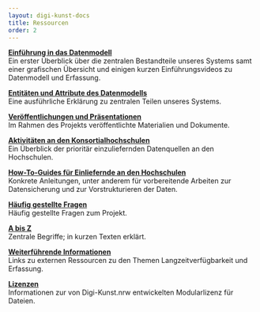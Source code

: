 ```yaml
---
layout: digi-kunst-docs
title: Ressourcen
order: 2
---
```


[**Einführung in das Datenmodell**](/ressourcen/einfuehrung_in_das_datenmodell)\
Ein erster Überblick über die zentralen Bestandteile unseres Systems samt einer grafischen Übersicht und einigen kurzen Einführungsvideos zu Datenmodell und Erfassung.

[**Entitäten und Attribute des Datenmodells**](/ressourcen/entitaeten_und_attribute_des_datenmodells)\
Eine ausführliche Erklärung zu zentralen Teilen unseres Systems.

[**Veröffentlichungen und Präsentationen**](/ressourcen/veroeffentlichungen-und-praesentationen)\
Im Rahmen des Projekts veröffentlichte Materialien und Dokumente.

[**Aktivitäten an den Konsortialhochschulen**](/ressourcen/aktivitaeten_an_den_konsortialhochschulen)\
Ein Überblick der prioritär einzuliefernden Datenquellen an den Hochschulen.

[**How-To-Guides für Einliefernde an den Hochschulen**](/ressourcen/how-to-guides-fuer-einliefernde)\
Konkrete Anleitungen, unter anderem für vorbereitende Arbeiten zur Datensicherung und zur Vorstrukturieren der Daten.

[**Häufig gestellte Fragen**](/ressourcen/FAQ)\
Häufig gestellte Fragen zum Projekt.

[**A bis Z**](/ressourcen/a-bis-z)\
Zentrale Begriffe; in kurzen Texten erklärt.

[**Weiterführende Informationen**](/ressourcen/weiterfuehrende-informationen)\
Links zu externen Ressourcen zu den Themen Langzeitverfügbarkeit und Erfassung.

[**Lizenzen**](/ressourcen/lizenzen)\
Informationen zur von Digi-Kunst.nrw entwickelten Modularlizenz für Dateien.
